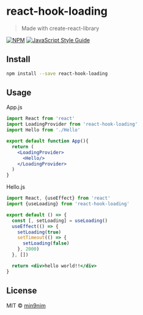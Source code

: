 # react-hook-loading

> Made with create-react-library

[![NPM](https://img.shields.io/npm/v/react-hook-loading.svg)](https://www.npmjs.com/package/react-hook-loading) [![JavaScript Style Guide](https://img.shields.io/badge/code_style-standard-brightgreen.svg)](https://standardjs.com)

## Install

```bash
npm install --save react-hook-loading
```

## Usage

App.js
```jsx
import React from 'react'
import LoadingProvider from 'react-hook-loading'
import Hello from './Hello'

export default function App(){
  return (
    <LoadingProvider>
      <Hello/>
    </LoadingProvider>
  )
}
```

Hello.js
```jsx
import React, {useEffect} from 'react'
import {useLoading} from 'react-hook-loading'

export default () => {
  const [, setLoading] = useLoading()
  useEffect(() => {
    setLoading(true)
    setTimeout(() => {
      setLoading(false)
    }, 2000)
  }, [])

  return <div>hello world!!</div>
}
```

## License

MIT © [min9nim](https://github.com/min9nim)
